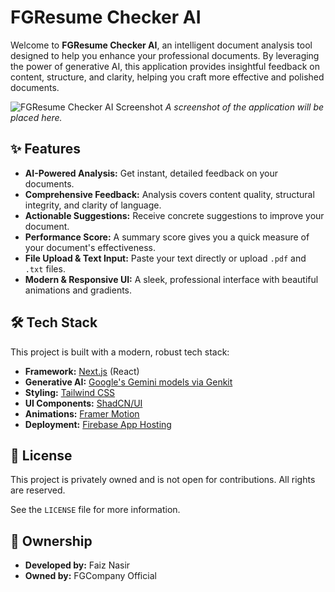 # FGResume Checker AI

Welcome to **FGResume Checker AI**, an intelligent document analysis tool designed to help you enhance your professional documents. By leveraging the power of generative AI, this application provides insightful feedback on content, structure, and clarity, helping you craft more effective and polished documents.

![FGResume Checker AI Screenshot](https://placehold.co/800x400.png?text=App+Screenshot)
_A screenshot of the application will be placed here._

## ✨ Features

-   **AI-Powered Analysis:** Get instant, detailed feedback on your documents.
-   **Comprehensive Feedback:** Analysis covers content quality, structural integrity, and clarity of language.
-   **Actionable Suggestions:** Receive concrete suggestions to improve your document.
-   **Performance Score:** A summary score gives you a quick measure of your document's effectiveness.
-   **File Upload & Text Input:** Paste your text directly or upload `.pdf` and `.txt` files.
-   **Modern & Responsive UI:** A sleek, professional interface with beautiful animations and gradients.

## 🛠️ Tech Stack

This project is built with a modern, robust tech stack:

-   **Framework:** [Next.js](https://nextjs.org/) (React)
-   **Generative AI:** [Google's Gemini models via Genkit](https://firebase.google.com/docs/genkit)
-   **Styling:** [Tailwind CSS](https://tailwindcss.com/)
-   **UI Components:** [ShadCN/UI](https://ui.shadcn.com/)
-   **Animations:** [Framer Motion](https://www.framer.com/motion/)
-   **Deployment:** [Firebase App Hosting](https://firebase.google.com/docs/app-hosting)

## 📄 License

This project is privately owned and is not open for contributions. All rights are reserved.

See the `LICENSE` file for more information.

## 👤 Ownership

-   **Developed by:** Faiz Nasir
-   **Owned by:** FGCompany Official
